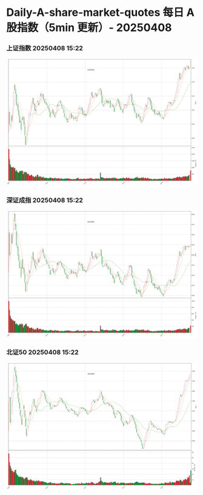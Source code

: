
# Daily-A-share-market-quotes 每日 A 股指数（5min 更新）- 20250408

### 上证指数 20250408 15:22
![](./fig/2025/4/20250408-sh000001.png)

### 深证成指 20250408 15:22
![](./fig/2025/4/20250408-sz399001.png)

### 北证50 20250408 15:22
![](./fig/2025/4/20250408-bj899050.png)
